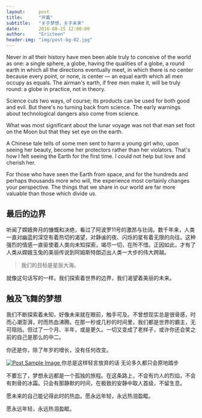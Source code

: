 ```yaml
---
layout:     post
title:      "开篇"
subtitle:   "关于梦想，关于未来"
date:       2016-08-15 12:00:00
author:     "Ericteen"
header-img: "img/post-bg-02.jpg"
---
```


<p>Never in all their history have men been able truly to conceive of the world as one: a single sphere, a globe, having the qualities of a globe, a round earth in which all the directions eventually meet, in which there is no center because every point, or none, is center — an equal earth which all men occupy as equals. The airman's earth, if free men make it, will be truly round: a globe in practice, not in theory.</p>

<p>Science cuts two ways, of course; its products can be used for both good and evil. But there's no turning back from science. The early warnings about technological dangers also come from science.</p>

<p>What was most significant about the lunar voyage was not that man set foot on the Moon but that they set eye on the earth.</p>

<p>A Chinese tale tells of some men sent to harm a young girl who, upon seeing her beauty, become her protectors rather than her violators. That's how I felt seeing the Earth for the first time. I could not help but love and cherish her.</p>

<p>For those who have seen the Earth from space, and for the hundreds and perhaps thousands more who will, the experience most certainly changes your perspective. The things that we share in our world are far more valuable than those which divide us.</p>

<h2 class="section-heading">最后的边界</h2>

<p>听闻了嫦娥奔月的慷慨和决绝，看过了阿波罗11号的激昂与壮阔。数千年来，人类一直对幽蓝的深空有着热切的渴望，对静谧的夜、闪烁的星有着无限的向往。这种强烈的情感一直驱使着人类向未知探索，竭尽一切，在所不惜。正因如此，才有了人类从嫦娥玉兔的美丽传说到阿姆斯特朗迈出人类一大步的伟大跨越。</p>


<blockquote>我们的目标是星辰大海。</blockquote>

<p>就像这句话写的一样。我们探索着世界的边界，我们渴望着美丽的未来。</p>

<h2 class="section-heading">触及飞舞的梦想</h2>

<p>我们不断探索着未知，好像未来就在眼前，触手可及。不曾想现实总是很骨感，时而心潮澎湃，时而热血沸腾。在那一秒或几秒的时间里，我们都是世界的霸主，无可阻挡。但过了一个月、半年，或是更久。一切又变成了老样子，或许你还会笑之前的自己是那么的中二。</p>

<p>你还是你，除了年岁的增长，没有任何改变。</p>

<a href="#">
    <img src="{{ site.baseurl }}/img/post-duola-image.jpg" alt="Post Sample Image">
</a>
<span class="caption text-muted">你总是这样轻言放弃的话 无论多久都只会原地踏步</span>

<p>不要忘了，梦想永远都是一个孤独的旅程。在这条路上，不会有灼人的烈焰，不会有刺骨的冰霜。只会有那静默的时间，在极致的安静中取人首级，不留生息。</p>

<p>愿未来的自己能记得此时的热血。愿永远年轻，永远热泪盈眶。</p>

<p>愿永远年轻，永远热泪盈眶。</p>

